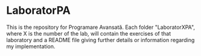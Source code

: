 # LaboratorPA
This is the repository for Programare Avansată. Each folder "LaboratorXPA", where X is the number of the lab, will contain the exercises of that laboratory and a README file giving further details or information regarding my implementation.

